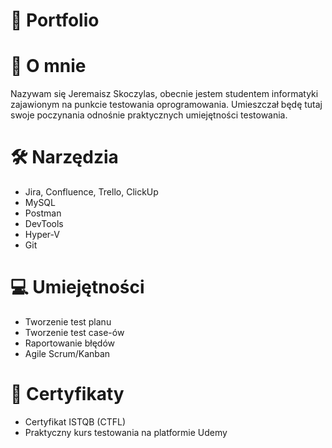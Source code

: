 # 📘 Portfolio

# 👦 O mnie
Nazywam się Jeremaisz Skoczylas, obecnie jestem studentem informatyki zajawionym na punkcie testowania oprogramowania. Umieszczał będę tutaj swoje poczynania odnośnie praktycznych umiejętności testowania.

# 🛠 Narzędzia
- Jira, Confluence, Trello, ClickUp
- MySQL
- Postman
- DevTools
- Hyper-V
- Git
# 💻 Umiejętności
- Tworzenie test planu
- Tworzenie test case-ów
- Raportowanie błędów
- Agile Scrum/Kanban
# 🏅 Certyfikaty
- Certyfikat ISTQB (CTFL)
- Praktyczny kurs testowania na platformie Udemy


